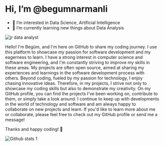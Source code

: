  # Hi, I’m @begumnarmanli
- 👀 I’m interested in Data Science, Artificial Intelligence
- 🌱 I’m currently learning new things about Data Analysis

![jr  data analyst](https://github.com/begumnarmanli/begumnarmanli/assets/159467416/8722bf14-a95f-4de2-becb-614e250ba2f7)

Hello! I'm Begüm, and I'm here on GitHub to share my coding journey. I use this platform to showcase my passion for software development and my eagerness to learn.
I have a strong interest in computer science and software engineering, and I'm constantly striving to improve my skills in these areas.
My projects are often open source, aimed at sharing my experiences and learnings in the software development process with others.
Beyond coding, fueled by my passion for technology, I enjoy chasing innovative ideas. Therefore, in my projects, I strive not only to showcase my coding skills but also to demonstrate my creativity.
On my GitHub profile, you can find the projects I've been working on, contribute to them, or simply take a look around.
I continue to keep up with developments in the world of technology and software and am always happy to collaborate on new projects and learn.
If you'd like to learn more about me or collaborate, please feel free to check out my GitHub profile or send me a message!

Thanks and happy coding! 🤩



![Github stats 1](https://github-readme-stats.vercel.app/api?username=begumnarmanli&show_icons=true&theme=radical) 

<!---
begumnarmanli/begumnarmanli is a ✨ special ✨ repository because its `README.md` (this file) appears on your GitHub profile.
You can click the Preview link to take a look at your changes.
--->
